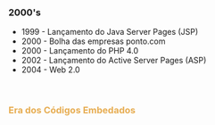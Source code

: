 ### 2000's

<ul>
  <li class="fragment fade-in">
    1999 - Lançamento do Java Server Pages (JSP)
  </li>
  <li class="fragment fade-in">
    2000 - Bolha das empresas ponto.com
  </li>
  <li class="fragment fade-in">
    2000 - Lançamento do PHP 4.0
  </li>
  <li class="fragment fade-in">
    2002 - Lançamento do Active Server Pages (ASP)
  </li>
  <li class="fragment fade-in">
    2004 - Web 2.0
  </li>
</ul>
<br>
<h3
  style="color: #e7ad52"
  class="fragment fade-in">
  Era dos Códigos Embedados
</h3>
